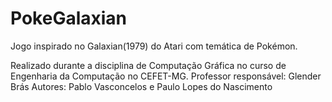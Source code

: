 # PokeGalaxian
Jogo inspirado no Galaxian(1979) do Atari com temática de Pokémon.

Realizado durante a disciplina de Computação Gráfica no curso de Engenharia da Computação no CEFET-MG.
Professor responsável: Glender Brás
Autores: Pablo Vasconcelos e Paulo Lopes do Nascimento

